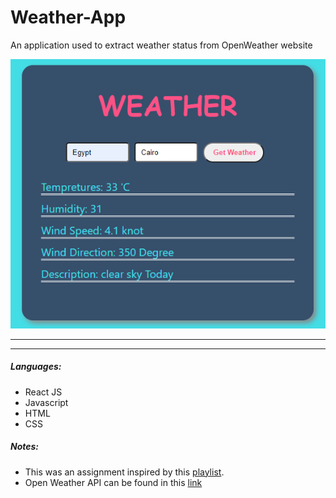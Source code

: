 # Weather-App
An application used to extract weather status from OpenWeather website

![App Design](https://raw.githubusercontent.com/atarek12/Weather-App/master/weatherApp.PNG "App Design")
___
***

##### Languages:
- React JS
- Javascript 
- HTML
- CSS 

##### Notes:
- This was an assignment inspired by this [playlist](https://www.youtube.com/playlist?list=PLtFbQRDJ11kF2PJwHI7tGgugIa7poDXYd).
- Open Weather API can be found in this [link](https://openweathermap.org/api/one-call-api?gclid=Cj0KCQjw6PD3BRDPARIsAN8pHuFBACx3dS7hqNlFDSQtzDxWh6R5PlDfP4gf-gQYW4kaedTixU3jtf4aAo8IEALw_wcB) 

